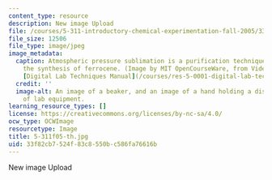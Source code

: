 ```yaml
---
content_type: resource
description: New image Upload
file: /courses/5-311-introductory-chemical-experimentation-fall-2005/33f82cb7524f83c8550bc586fa76616b_5-311f05-th.jpg
file_size: 12506
file_type: image/jpeg
image_metadata:
  caption: Atmospheric pressure sublimation is a purification technique used during
    the synthesis of ferrocene. (Image by MIT OpenCourseWare, from Video 8 of the
    [Digital Lab Techniques Manual](/courses/res-5-0001-digital-lab-techniques-manual-spring-2007/).)
  credit: ''
  image-alt: An image of a beaker, and an image of a hand holding a dish over a piece
    of lab equipment.
learning_resource_types: []
license: https://creativecommons.org/licenses/by-nc-sa/4.0/
ocw_type: OCWImage
resourcetype: Image
title: 5-311f05-th.jpg
uid: 33f82cb7-524f-83c8-550b-c586fa76616b
---
```

New image Upload